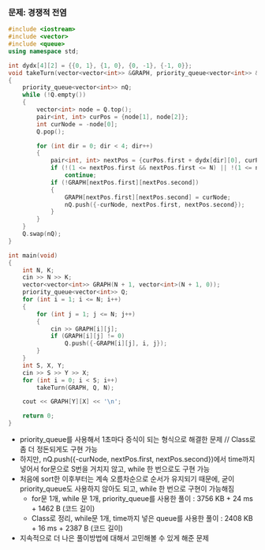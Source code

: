 ### 문제: 경쟁적 전염

```C++
#include <iostream>
#include <vector>
#include <queue>
using namespace std;

int dydx[4][2] = {{0, 1}, {1, 0}, {0, -1}, {-1, 0}};
void takeTurn(vector<vector<int>> &GRAPH, priority_queue<vector<int>> &Q, int N)
{
    priority_queue<vector<int>> nQ;
    while (!Q.empty())
    {
        vector<int> node = Q.top();
        pair<int, int> curPos = {node[1], node[2]};
        int curNode = -node[0];
        Q.pop();

        for (int dir = 0; dir < 4; dir++)
        {
            pair<int, int> nextPos = {curPos.first + dydx[dir][0], curPos.second + dydx[dir][1]};
            if (!(1 <= nextPos.first && nextPos.first <= N) || !(1 <= nextPos.second && nextPos.second <= N))
                continue;
            if (!GRAPH[nextPos.first][nextPos.second])
            {
                GRAPH[nextPos.first][nextPos.second] = curNode;
                nQ.push({-curNode, nextPos.first, nextPos.second});
            }
        }
    }
    Q.swap(nQ);
}

int main(void)
{
    int N, K;
    cin >> N >> K;
    vector<vector<int>> GRAPH(N + 1, vector<int>(N + 1, 0));
    priority_queue<vector<int>> Q;
    for (int i = 1; i <= N; i++)
    {
        for (int j = 1; j <= N; j++)
        {
            cin >> GRAPH[i][j];
            if (GRAPH[i][j] != 0)
                Q.push({-GRAPH[i][j], i, j});
        }
    }
    int S, X, Y;
    cin >> S >> Y >> X;
    for (int i = 0; i < S; i++)
        takeTurn(GRAPH, Q, N);

    cout << GRAPH[Y][X] << '\n';

    return 0;
}
```

* priority_queue를 사용해서 1초마다 증식이 되는 형식으로 해결한 문제 // Class로 좀 더 정돈되게도 구현 가능
* 하지만, nQ.push({-curNode, nextPos.first, nextPos.second})에서 time까지 넣어서 for문으로 S번을 거치지 않고, while 한 번으로도 구현 가능
* 처음에 sort한 이후부터는 계속 오름차순으로 순서가 유지되기 때문에, 굳이 priority_queue도 사용하지 않아도 되고, while 한 번으로 구현이 가능해짐
  * for문 1개, while 문 1개, priority_queue를 사용한 풀이 : 3756 KB + 24 ms + 1462 B (코드 길이)
  * Class로 정리, while문 1개, time까지 넣은 queue를 사용한 풀이 : 2408 KB +	16 ms + 2387 B (코드 길이)
* 지속적으로 더 나은 풀이방법에 대해서 고민해볼 수 있게 해준 문제
